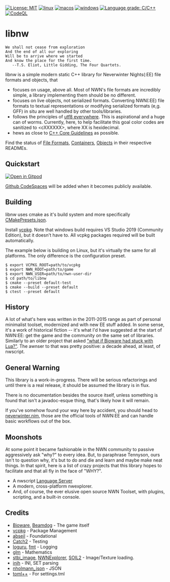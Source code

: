 [![License: MIT](https://img.shields.io/badge/License-MIT-yellow.svg)](https://opensource.org/licenses/MIT)
[![linux](https://github.com/jd28/libnw/actions/workflows/linux.yml/badge.svg)](https://github.com/jd28/libnw/actions?query=workflow%3Alinux)
[![macos](https://github.com/jd28/libnw/actions/workflows/macos.yml/badge.svg)](https://github.com/jd28/libnw/actions?query=workflow%3Amacos)
[![windows](https://github.com/jd28/libnw/actions/workflows/windows.yml/badge.svg)](https://github.com/jd28/libnw/actions?query=workflow%3Awindows)
[![Language grade: C/C++](https://img.shields.io/lgtm/grade/cpp/g/jd28/libnw.svg?logo=lgtm&logoWidth=18)](https://lgtm.com/projects/g/jd28/libnw/context:cpp)
[![CodeQL](https://github.com/jd28/libnw/actions/workflows/codeql-analysis.yml/badge.svg)](https://github.com/jd28/libnw/actions/workflows/codeql-analysis.yml)

# libnw

```
We shall not cease from exploration
And the end of all our exploring
Will be to arrive where we started
And know the place for the first time.
   --T.S. Eliot, Little Gidding, The Four Quartets.
```

libnw is a simple modern static C++ library for Neverwinter Nights(:EE) file formats and objects, that

* focuses on usage, above all.  Most of NWN's file formats are incredibly simple, a library implementing them should be no different.
* focuses on live objects, not serialized formats.  Converting NWN(:EE) file formats to textual representations or modifying serialized formats (e,g. GFF) in situ are well handled by other tools/libraries.
* follows the principles of [utf8 everywhere](https://utf8everywhere.org/).  This is aspirational and a huge can of worms.  Currently, here, to help facilitate this goal color codes are sanitized to \<cXXXXXX\>, where XX is hexidecimal.
* hews as close to [C++ Core Guidelines](https://isocpp.github.io/CppCoreGuidelines/CppCoreGuidelines) as possible.

Find the status of [File Formats](lib/nw/formats/README.md), [Containers](lib/nw/resources/README.md), [Objects](lib/nw/objects/README.md) in their respective READMEs.

## Quickstart

[![Open in Gitpod](https://gitpod.io/button/open-in-gitpod.svg)](https://gitpod.io/#https://github.com/jd28/libnw)

[Github CodeSpaces](https://github.com/features/codespaces) will be added when it becomes publicly available.

## Building

libnw uses cmake as it's build system and more specifically [CMakePresets.json](https://cmake.org/cmake/help/latest/manual/cmake-presets.7.html).

Install [vcpkg](https://github.com/microsoft/vcpkg).  Note that windows build requires VS Studio 2019 (Community Edition), but it doesn't have to.  All vcpkg packages required will be built automatically.

The example below is building on Linux, but it's virtually the same for all platforms.  The only difference is the configuration preset.

```
$ export VCPKG_ROOT=path/to/vcpkg
$ export NWN_ROOT=path/to/game
$ export NWN_USER=path/to/nwn-user-dir
$ cd path/to/libnw
$ cmake --preset default-test
$ cmake --build --preset default
$ ctest --preset default
```

## History

A lot of what's here was written in the 2011-2015 range as part of personal minimalist toolset, modernized and with new EE stuff added.  In some sense, it's a work of historical fiction -- it's what I'd have suggested at the start of NWN:EE: get the game and the community on the same set of libraries.  Similarly to an older project that asked ["what if Bioware had stuck with Lua?"](https://solstice.readthedocs.io/en/latest/).  The awnser to that was pretty positive: a decade ahead, at least, of nwscript.

## General Warning

This library is a work-in-progress.  There will be serious refactorings and until there is a real release, it should be assumed the library is in flux.

There is no documentation besides the source itself, unless something is found that isn't a javadoc-esque thing, that's likely how it will remain.

If you've somehow found your way here by accident, you should head to [neverwinter.nim](https://github.com/niv/neverwinter.nim), those are the official tools of NWN:EE and can handle basic workflows out of the box.

## Moonshots

At some point it became fashionable in the NWN community to passive aggressively ask "why?" to every idea.  But, to paraphrase Tennyson, ours isn't to question why, it's but to do and die and learn and maybe make neat things.  In that spirit, here is a list of crazy projects that this library hopes to facilitate and that all fly in the face of "WHY?".

* A nwscript [Language Server](https://en.wikipedia.org/wiki/Language_Server_Protocol)
* A modern, cross-platform nwexplorer.
* And, of course, the ever elusive open source NWN Toolset, with plugins, scripting, and a built-in console.

## Credits

- [Bioware](https://bioware.com), [Beamdog](https://beamdog.com) - The game itself
- [vcpkg](https://github.com/microsoft/vcpkg) - Package Management
- [abseil](https://abseil.io/) - Foundational
- [Catch2](https://github.com/catchorg/Catch2) - Testing
- [loguru](https://github.com/emilk/loguru), [fmt](https://github.com/fmtlib/fmt) - Logging
- [glm](https://www.opengl.org/sdk/libs/GLM/) - Mathematics
- [stbi_image](https://github.com/nothings/stb), [NWNExplorer](https://github.com/virusman/nwnexplorer), [SOIL2](https://github.com/SpartanJ/SOIL2/) - Image/Texture loading.
- [inih](https://github.com/benhoyt/inih) - INI, SET parsing
- [nholmann_json](https://github.com/nlohmann/json) - JSON
- [toml++](https://github.com/marzer/tomlplusplus/) - For settings.tml
